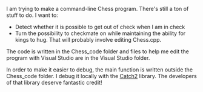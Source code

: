 I am trying to make a command-line Chess program. There's still a ton of stuff to do. I want to:
- Detect whether it is possible to get out of check when I am in check
- Turn the possibility to checkmate on while maintaining the ability for kings to hug. That will probably involve editing Chess.cpp.

The code is written in the Chess_code folder and files to help me edit the program with Visual Studio are in the Visual Studio folder.

In order to make it easier to debug, the main function is written outside the Chess_code folder.
I debug it locally with the [Catch2](https://github.com/catchorg/Catch2) library.
The developers of that library deserve fantastic credit!
